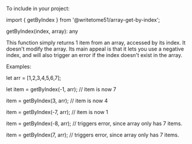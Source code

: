 To include in your project:

import { getByIndex } from '@writetome51/array-get-by-index';

getByIndex(index, array): any

This function simply returns 1 item from an array, accessed by its index.  It doesn't modify the array.
Its main appeal is that it lets you use a negative index, and will also trigger an error if the index 
doesn't exist in the array.

Examples:

let arr = [1,2,3,4,5,6,7];

let item = getByIndex(-1, arr); // item is now 7

item = getByIndex(3, arr); // item is now 4

item = getByIndex(-7, arr); // item is now 1

item = getByIndex(-8, arr); // triggers error, since array only has 7 items.

item = getByIndex(7, arr); // triggers error, since array only has 7 items.
